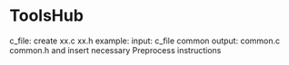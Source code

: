 # ToolsHub

c_file: create xx.c xx.h 
example:
input: c_file common
output: common.c common.h and insert necessary Preprocess instructions


